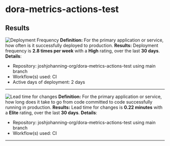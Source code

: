 # dora-metrics-actions-test

## Results

<!-- Start Dora Metrics -->


![Deployment Frequency](https://img.shields.io/badge/frequency-2.8%20times%20per%20week-green?logo=github&label=Deployment%20frequency)
**Definition:** For the primary application or service, how often is it successfully deployed to production.
**Results:** Deployment frequency is **2.8 times per week** with a **High** rating, over the last **30 days**.
**Details**:
- Repository: joshjohanning-org/dora-metrics-actions-test using main branch
- Workflow(s) used: CI
- Active days of deployment: 2 days
---


![Lead time for changes](https://img.shields.io/badge/frequency-0.22%20minutes-brightgreen?logo=github&label=Lead%20time%20for%20changes)
**Definition:** For the primary application or service, how long does it take to go from code committed to code successfully running in production.
**Results:** Lead time for changes is **0.22 minutes** with a **Elite** rating, over the last **30 days**.
**Details**:
- Repository: joshjohanning-org/dora-metrics-actions-test using main branch
- Workflow(s) used: CI
---
<!-- End Dora Metrics -->
